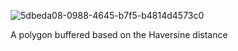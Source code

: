 ![5dbeda08-0988-4645-b7f5-b4814d4573c0](https://github.com/gurbuzkaanakkaya/Polygon-Buffering-Algorithm/assets/103320421/f0080894-115d-4900-b17b-7c33f0a1b929)

A polygon buffered based on the Haversine distance
